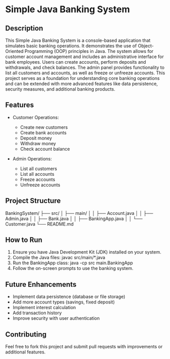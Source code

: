 # Simple Java Banking System

## Description

This Simple Java Banking System is a console-based application that simulates basic banking operations. It demonstrates the use of Object-Oriented Programming (OOP) principles in Java. The system allows for customer account management and includes an administrative interface for bank employees. Users can create accounts, perform deposits and withdrawals, and check balances. The admin panel provides functionality to list all customers and accounts, as well as freeze or unfreeze accounts. This project serves as a foundation for understanding core banking operations and can be extended with more advanced features like data persistence, security measures, and additional banking products.

## Features

- Customer Operations:
  - Create new customers
  - Create bank accounts
  - Deposit money
  - Withdraw money
  - Check account balance

- Admin Operations:
  - List all customers
  - List all accounts
  - Freeze accounts
  - Unfreeze accounts

## Project Structure

 BankingSystem/
 ├── src/
 │   ├── main/
 │   │   ├── Account.java
 │   │   ├── Admin.java
 │   │   ├── Bank.java
 │   │   ├── BankingApp.java
 │   │   └── Customer.java
 └── README.md

## How to Run

1. Ensure you have Java Development Kit (JDK) installed on your system.
2. Compile the Java files:
javac src/main/*.java
3. Run the BankingApp class:
java -cp src main.BankingApp
4. Follow the on-screen prompts to use the banking system.

## Future Enhancements

- Implement data persistence (database or file storage)
- Add more account types (savings, fixed deposit)
- Implement interest calculation
- Add transaction history
- Improve security with user authentication

## Contributing

Feel free to fork this project and submit pull requests with improvements or additional features.
